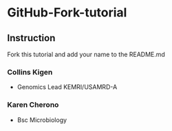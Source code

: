 # GitHub-Fork-tutorial 

## Instruction

Fork this tutorial and add your name to the README.md


### Collins Kigen

* Genomics Lead KEMRI/USAMRD-A

### Karen Cherono
* Bsc Microbiology
